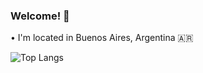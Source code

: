 ### Welcome! 👋

• I'm located in Buenos Aires, Argentina 🇦🇷

![Top Langs](https://github-readme-stats.vercel.app/api/top-langs/?username=vicchirino&count_private=true&layout=compact&hide=objective-c)
